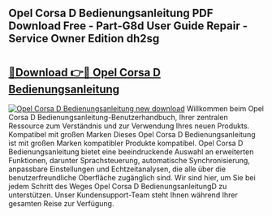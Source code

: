 ## Opel Corsa D Bedienungsanleitung PDF Download Free - Part-G8d User Guide Repair - Service Owner Edition dh2sg

# <h2><a href="http://df0yyqw.blite.top/?on=Opel+Corsa+D+Bedienungsanleitung">🔗Download 👉🔴 Opel Corsa D Bedienungsanleitung</a></h2>

[![Opel Corsa D Bedienungsanleitung new download](https://i.imgur.com/lujVjoI.png)](http://df0yyqw.blite.top/?on=Opel+Corsa+D+Bedienungsanleitung)
Willkommen beim Opel Corsa D Bedienungsanleitung-Benutzerhandbuch, Ihrer zentralen Ressource zum Verständnis und zur Verwendung Ihres neuen Produkts. Kompatibel mit großen Marken Dieses Opel Corsa D Bedienungsanleitung ist mit großen Marken kompatibler Produkte kompatibel. Opel Corsa D Bedienungsanleitung bietet eine beeindruckende Auswahl an erweiterten Funktionen, darunter Sprachsteuerung, automatische Synchronisierung, anpassbare Einstellungen und Echtzeitanalysen, die alle über die benutzerfreundliche Oberfläche zugänglich sind. Wir sind hier, um Sie bei jedem Schritt des Weges Opel Corsa D BedienungsanleitungD zu unterstützen. Unser Kundensupport-Team steht Ihnen während Ihrer gesamten Reise zur Verfügung.

